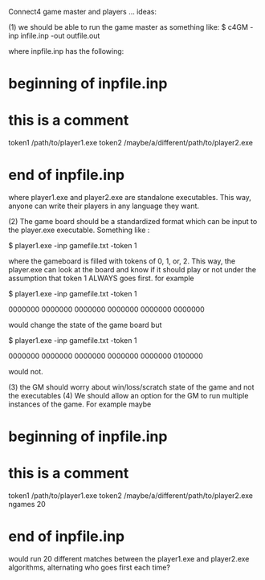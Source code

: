 Connect4 game master and players ...
ideas:

(1) we should be able to run the game master as something like:
$ c4GM -inp infile.inp -out outfile.out

where inpfile.inp has the following:

# beginning of inpfile.inp
# this is a comment
token1 /path/to/player1.exe
token2 /maybe/a/different/path/to/player2.exe

# end of inpfile.inp

where player1.exe and player2.exe are standalone executables. This way, anyone can write
their players in any language they want. 

(2) The game board should be a standardized format which can be input to the player.exe executable. 
Something like :

$ player1.exe -inp gamefile.txt -token 1

where the gameboard is filled with tokens of 0, 1, or, 2. This way, the player.exe can look at the
board and know if it should play or not under the assumption that token 1 ALWAYS goes first. for example

$ player1.exe -inp gamefile.txt -token 1

0000000
0000000
0000000
0000000
0000000
0000000

would change the state of the game board but

$ player1.exe -inp gamefile.txt -token 1

0000000
0000000
0000000
0000000
0000000
0100000

would not.

(3) the GM should worry about win/loss/scratch state of the game and not the executables
(4) We should allow an option for the GM to run multiple instances of the game. For example maybe

# beginning of inpfile.inp
# this is a comment
token1 /path/to/player1.exe
token2 /maybe/a/different/path/to/player2.exe
ngames 20

# end of inpfile.inp

would run 20 different matches between the player1.exe and player2.exe algorithms, alternating who 
goes first each time?





